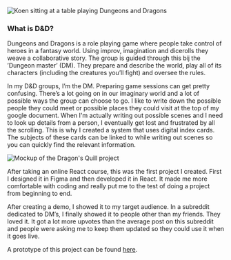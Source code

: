 ![Koen sitting at a table playing Dungeons and Dragons](ProjectsImages/DragonsQuill/DragonsQuill-playingPhoto.jpg)

### What is D&D?

Dungeons and Dragons is a role playing game where people take control of heroes in a fantasy world. Using improv, imagination and dicerolls they weave a collaborative story. The group is guided through this bij the ’Dungeon master’ (DM). They prepare and describe the world, play all of its characters (including the creatures you’ll fight) and oversee the rules.

In my D&D groups, I’m the DM. Preparing game sessions can get pretty confusing. There’s a lot going on in our imaginary world and a lot of possible ways the group can choose to go. I like to write down the possible people they could meet or possible places they could visit at the top of my google document. When I'm actually writing out possible scenes and I need to look up details from a person, I eventually get lost and frustrated by all the scrolling. This is why I created a system that uses digital index cards. The subjects of these cards can be linked to while writing out scenes so you can quickly find the relevant information.

![Mockup of the Dragon's Quill project](ProjectsImages/DragonsQuill/DragonsQuill-mockup.png)

After taking an online React course, this was the first project I created. First I designed it in Figma and then developed it in React. It made me more comfortable with coding and really put me to the test of doing a project from beginning to end.

After creating a demo, I showed it to my target audience. In a subreddit dedicated to DM’s, I finally showed it to people other than my friends. They loved it. It got a lot more upvotes than the average post on this subreddit and people were asking me to keep them updated so they could use it when it goes live.

A prototype of this project can be found [here](https://dragons-quill.web.app/).

